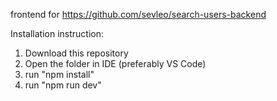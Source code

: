 frontend for https://github.com/sevleo/search-users-backend

Installation instruction:

1. Download this repository
2. Open the folder in IDE (preferably VS Code)
3. run "npm install"
4. run "npm run dev"
